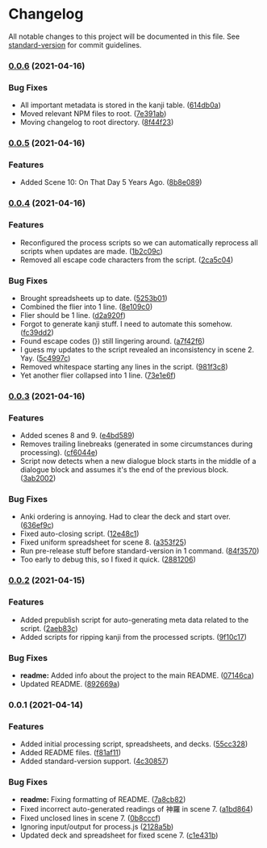 # Changelog

All notable changes to this project will be documented in this file. See [standard-version](https://github.com/conventional-changelog/standard-version) for commit guidelines.

### [0.0.6](https://github.com/nowotato/final-fantasy-7-script/compare/v0.0.5...v0.0.6) (2021-04-16)


### Bug Fixes

* All important metadata is stored in the kanji table. ([614db0a](https://github.com/nowotato/final-fantasy-7-script/commit/614db0ada476a88913249bff96627358d247409b))
* Moved relevant NPM files to root. ([7e391ab](https://github.com/nowotato/final-fantasy-7-script/commit/7e391abeecde7f1f7f29c258f8d818a15ecba80b))
* Moving changelog to root directory. ([8f44f23](https://github.com/nowotato/final-fantasy-7-script/commit/8f44f23cf812042fdd571405b7ec01a6b47094e9))

### [0.0.5](https://github.com/nowotato/final-fantasy-7-script/compare/v0.0.4...v0.0.5) (2021-04-16)


### Features

* Added Scene 10: On That Day 5 Years Ago. ([8b8e089](https://github.com/nowotato/final-fantasy-7-script/commit/8b8e089db3d4ca89a1e73af25f2101d84d54e6ff))

### [0.0.4](https://github.com/nowotato/final-fantasy-7-script/compare/v0.0.3...v0.0.4) (2021-04-16)


### Features

* Reconfigured the process scripts so we can automatically reprocess all scripts when updates are made. ([1b2c09c](https://github.com/nowotato/final-fantasy-7-script/commit/1b2c09c765ecca23cfb2603126c0cf45972aa6a4))
* Removed all escape code characters from the script. ([2ca5c04](https://github.com/nowotato/final-fantasy-7-script/commit/2ca5c0440e026ddce704ae3492d47d31c0320511))


### Bug Fixes

* Brought spreadsheets up to date. ([5253b01](https://github.com/nowotato/final-fantasy-7-script/commit/5253b014f1304f1e1b9f171e776932681049dbc7))
* Combined the flier into 1 line. ([8e109c0](https://github.com/nowotato/final-fantasy-7-script/commit/8e109c0e95e752431e14dd3c90d2dfcee57cca42))
* Flier should be 1 line. ([d2a920f](https://github.com/nowotato/final-fantasy-7-script/commit/d2a920fa1e5d174ec7f25820b33acbe0e891ee86))
* Forgot to generate kanji stuff. I need to automate this somehow. ([fc39dd2](https://github.com/nowotato/final-fantasy-7-script/commit/fc39dd29dacf571943c2d7039ca24d743af40558))
* Found escape codes (}) still lingering around. ([a7f42f6](https://github.com/nowotato/final-fantasy-7-script/commit/a7f42f6db65354389c47bb5e2f395fc976c79a6b))
* I guess my updates to the script revealed an inconsistency in scene 2. Yay. ([5c4997c](https://github.com/nowotato/final-fantasy-7-script/commit/5c4997c04840b2c5e1e2e531fbb273925d8ff811))
* Removed whitespace starting any lines in the script. ([981f3c8](https://github.com/nowotato/final-fantasy-7-script/commit/981f3c8d146a9c2bea678d87c3a4aa777ce694d0))
* Yet another flier collapsed into 1 line. ([73e1e6f](https://github.com/nowotato/final-fantasy-7-script/commit/73e1e6fb0f252a2247e79fea25f33d9b2606871e))

### [0.0.3](https://github.com/nowotato/final-fantasy-7-script/compare/v0.0.2...v0.0.3) (2021-04-16)


### Features

* Added scenes 8 and 9. ([e4bd589](https://github.com/nowotato/final-fantasy-7-script/commit/e4bd589daa23e824034f83754e790189b930fad8))
* Removes trailing linebreaks (generated in some circumstances during processing). ([cf6044e](https://github.com/nowotato/final-fantasy-7-script/commit/cf6044e77247721e185e71bf7fff3966316eef13))
* Script now detects when a new dialogue block starts in the middle of a dialogue block and assumes it's the end of the previous block. ([3ab2002](https://github.com/nowotato/final-fantasy-7-script/commit/3ab20023a06765f69b6a04847af2ba0700171067))


### Bug Fixes

* Anki ordering is annoying. Had to clear the deck and start over. ([636ef9c](https://github.com/nowotato/final-fantasy-7-script/commit/636ef9c14946477bf0074dd205c2b3ea4e1ec1fa))
* Fixed auto-closing script. ([12e48c1](https://github.com/nowotato/final-fantasy-7-script/commit/12e48c1d4e60a8ba4476a7f0b1470383d7d79989))
* Fixed uniform spreadsheet for scene 8. ([a353f25](https://github.com/nowotato/final-fantasy-7-script/commit/a353f250ed3a5cf03450d616c022dd57b0205c9f))
* Run pre-release stuff before standard-version in 1 command. ([84f3570](https://github.com/nowotato/final-fantasy-7-script/commit/84f35703ef2031ab050b2077ecf47f694c80522d))
* Too early to debug this, so I fixed it quick. ([2881206](https://github.com/nowotato/final-fantasy-7-script/commit/2881206d0758a68e9069f2f22ade1a17e3b9f777))

### [0.0.2](https://github.com/nowotato/final-fantasy-7-script/compare/v0.0.1...v0.0.2) (2021-04-15)


### Features

* Added prepublish script for auto-generating meta data related to the script. ([2aeb83c](https://github.com/nowotato/final-fantasy-7-script/commit/2aeb83cdf2c936961cf4751c47422d8d8c967dab))
* Added scripts for ripping kanji from the processed scripts. ([9f10c17](https://github.com/nowotato/final-fantasy-7-script/commit/9f10c1735ddf9aa3a51d86358eb579d1ebaca3d4))


### Bug Fixes

* **readme:** Added info about the project to the main README. ([07146ca](https://github.com/nowotato/final-fantasy-7-script/commit/07146ca74384c514bf18edf19371ab9f714779da))
* Updated README. ([892669a](https://github.com/nowotato/final-fantasy-7-script/commit/892669a58ec19e09d44d65261e2d777322d17985))

### 0.0.1 (2021-04-14)


### Features

* Added initial processing script, spreadsheets, and decks. ([55cc328](https://github.com/nowotato/final-fantasy-7-script/commit/55cc3284e5bb6f265f9e28dd8394753be17d3206))
* Added README files. ([f81af11](https://github.com/nowotato/final-fantasy-7-script/commit/f81af11927ec3df4a0160fbe93c1be7e8c597bd5))
* Added standard-version support. ([4c30857](https://github.com/nowotato/final-fantasy-7-script/commit/4c308574f6cfec778d834ba716fd80f8a50df851))


### Bug Fixes

* **readme:** Fixing formatting of README. ([7a8cb82](https://github.com/nowotato/final-fantasy-7-script/commit/7a8cb8273de622768914cde51bda92b1d9ef05a2))
* Fixed incorrect auto-generated readings of 神羅 in scene 7. ([a1bd864](https://github.com/nowotato/final-fantasy-7-script/commit/a1bd86432ec785fb6146b9253b3576e4de9fe1a9))
* Fixed unclosed lines in scene 7. ([0b8cccf](https://github.com/nowotato/final-fantasy-7-script/commit/0b8cccf929b69fc4e88bae5619cbc5b6a1edbe92))
* Ignoring input/output for process.js ([2128a5b](https://github.com/nowotato/final-fantasy-7-script/commit/2128a5b8b463893cf13df7e8cb494ecab0ef5f77))
* Updated deck and spreadsheet for fixed scene 7. ([c1e431b](https://github.com/nowotato/final-fantasy-7-script/commit/c1e431b510457c61a6395cf610a3b524bec7575a))
